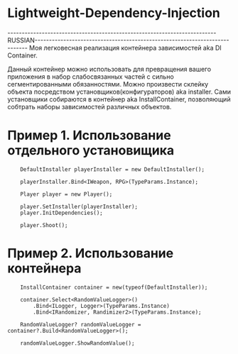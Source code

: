 # Lightweight-Dependency-Injection

-------------------------------------------------------------------------RUSSIAN---------------------------------------------------------------------------
Моя легковесная реализация контейнера зависимостей aka DI Container. 

Данный контейнер можно использовать для превращения вашего приложения в набор слабосвязанных частей с сильно сегментированными обязанностями. 
Можно произвести склейку объекта посредством установщиков(конфигураторов) aka installer.
Сами установщики собираются в контейнер aka InstallContainer, позволяющий собтрать наборы зависимостей различных объектов.


# Пример 1. Использование отдельного установищика

        DefaultInstaller playerInstaller = new DefaultInstaller();

        playerInstaller.Bind<IWeapon, RPG>(TypeParams.Instance);

        Player player = new Player();

        player.SetInstaller(playerInstaller);
        player.InitDependencies();

        player.Shoot();
        
# Пример 2. Использование контейнера

        InstallContainer container = new(typeof(DefaultInstaller));

        container.Select<RandomValueLogger>()
            .Bind<ILogger, Logger>(TypeParams.Instance)
            .Bind<IRandomizer, Randimizer2>(TypeParams.Instance);

        RandomValueLogger? randomValueLogger = container?.Build<RandomValueLogger>();

        randomValueLogger.ShowRandomValue();
